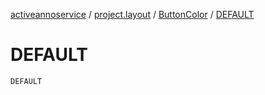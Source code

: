 [activeannoservice](../../index.md) / [project.layout](../index.md) / [ButtonColor](index.md) / [DEFAULT](./-d-e-f-a-u-l-t.md)

# DEFAULT

`DEFAULT`